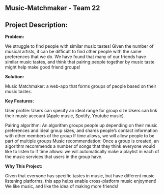 ## Music-Matchmaker - Team 22

## Project Description:
**Problem:**

We struggle to find people with similar music tastes! Given the number of musical artists, it can be difficult to find other people with the same preferences that we do. We have found that many of our friends have similar music tastes, and think that pairing people together by music taste might help make good friend groups!

**Solution:**

Music Matchmaker: a web-app that forms groups of people based on their music tastes.

**Key Features:**

User profile:
Users can specify an ideal range for group size
Users can link their music account (Apple music, Spotify, Youtube music)

Pairing algorithm:
An algorithm groups people up depending on their music preferences and ideal group sizes, and shares people’s contact information with other members of the group
If time allows, we will allow people to be part of multiple groups
Music recommendation:
Once a group is created, an algorithm recommends a number of songs that they think everyone would like to listen to
If time allows: we will automatically make a playlist in each of the music services that users in the group have.

**Why This Project:**

Given that everyone has specific tastes in music, but have different music listening platforms, this app helps enable cross-platform music enjoyment! We like music, and like the idea of making more friends!
